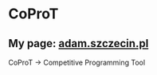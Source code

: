 # CoProT
## My page: [adam.szczecin.pl](https://www.adam.szczecin.pl)
CoProT -> Competitive Programming Tool
